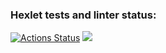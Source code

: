 ### Hexlet tests and linter status:

[![Actions Status](https://github.com/MorbidDesire/frontend-project-44/workflows/hexlet-check/badge.svg)](https://github.com/MorbidDesire/frontend-project-44/actions)
<a href="https://codeclimate.com/github/MorbidDesire/frontend-project-44/maintainability"><img src="https://api.codeclimate.com/v1/badges/99ed9c3dc51e2d996625/maintainability" /></a>
